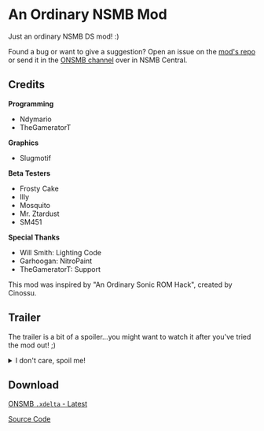 # An Ordinary NSMB Mod
Just an ordinary NSMB DS mod! :)

Found a bug or want to give a suggestion? Open an issue on the [mod's repo](https://github.com/Ndymario/Ordinary-NSMB-Mod) or send it in the [ONSMB channel](https://discord.com/channels/399424476259024897/1300891995065286717) over in NSMB Central.

## Credits
__Programming__
- Ndymario
- TheGameratorT

__Graphics__
- Slugmotif

__Beta Testers__
- Frosty Cake
- Illy
- Mosquito
- Mr. Ztardust
- SM451

__Special Thanks__
- Will Smith: Lighting Code
- Garhoogan: NitroPaint
- TheGameratorT: Support

This mod was inspired by "An Ordinary Sonic ROM Hack", created by Cinossu.

## Trailer
The trailer is a bit of a spoiler...you might want to watch it after you've tried the mod out! ;)

<details>
  <summary>I don't care, spoil me!</summary>
  <iframe width="560" height="315" src="https://www.youtube.com/embed/PhglVt6kQWI" frameborder="0" allow="accelerometer; autoplay; clipboard-write; encrypted-media; gyroscope; picture-in-picture" allowfullscreen></iframe>
</details>

## Download
[ONSMB `.xdelta` - Latest](https://github.com/Ndymario/Ordinary-NSMB-Mod/releases/latest)

[Source Code](https://github.com/Ndymario/Ordinary-NSMB-Mod)
